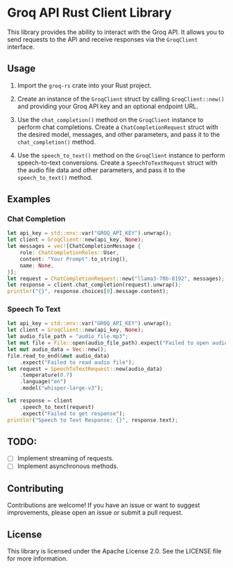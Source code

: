 # Groq API Rust Client Library


This library provides the ability to interact with the Groq API. It allows you to send requests to the API and receive responses via the `GroqClient` interface.

## Usage

1. Import the `groq-rs` crate into your Rust project.

2. Create an instance of the `GroqClient` struct by calling `GroqClient::new()` and providing your Groq API key and an optional endpoint URL.

3. Use the `chat_completion()` method on the `GroqClient` instance to perform chat completions. Create a `ChatCompletionRequest` struct with the desired model, messages, and other parameters, and pass it to the `chat_completion()` method.

4. Use the `speech_to_text()` method on the `GroqClient` instance to perform speech-to-text conversions. Create a `SpeechToTextRequest` struct with the audio file data and other parameters, and pass it to the `speech_to_text()` method.

## Examples

### Chat Completion

```rust
let api_key = std::env::var("GROQ_API_KEY").unwrap();
let client = GroqClient::new(api_key, None);
let messages = vec![ChatCompletionMessage {
    role: ChatCompletionRoles::User,
    content: "Your Prompt".to_string(),
    name: None,
}];
let request = ChatCompletionRequest::new("llama3-70b-8192", messages);
let response = client.chat_completion(request).unwrap();
println!("{}", response.choices[0].message.content);
```

### Speech To Text

```rust
let api_key = std::env::var("GROQ_API_KEY").unwrap();
let client = GroqClient::new(api_key, None);
let audio_file_path = "audio_file.mp3";
let mut file = File::open(audio_file_path).expect("Failed to open audio file");
let mut audio_data = Vec::new();
file.read_to_end(&mut audio_data)
    .expect("Failed to read audio file");
let request = SpeechToTextRequest::new(audio_data)
    .temperature(0.7)
    .language("en")
    .model("whisper-large-v3");

let response = client
    .speech_to_text(request)
    .expect("Failed to get response");
println!("Speech to Text Response: {}", response.text);
```

## TODO:
- [ ] Implement streaming of requests.
- [ ] Implement asynchronous methods.

## Contributing

Contributions are welcome! If you have an issue or want to suggest improvements, please open an issue or submit a pull request.

## License

This library is licensed under the Apache License 2.0. See the LICENSE file for more information.